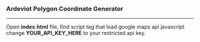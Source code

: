 ### Ardeviot Polygon Coordinate Generator

---

Open __index.html__ file, find script tag that load google maps api javascript change __YOUR_API_KEY_HERE__ to your restricted api key. 